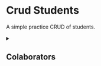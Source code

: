 # Crud Students
A simple practice CRUD of students. 

<details>
<summary>

## Colaborators
</summary>

**Name: Pedro Henrique Mota** 
**Name: Fábio Assunção Vitorino** 

</details>